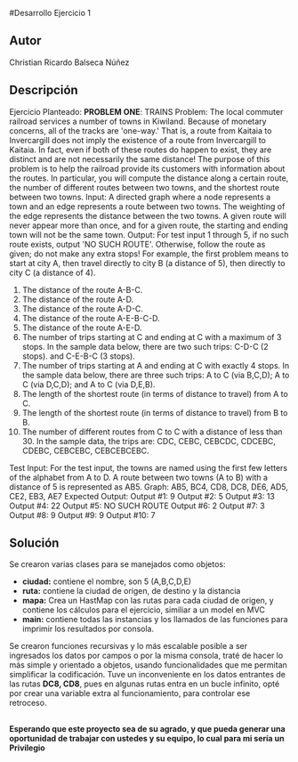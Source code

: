 #Desarrollo Ejercicio 1

## Autor
Christian Ricardo Balseca Núñez

## Descripción
Ejercicio Planteado:
**PROBLEM ONE**: TRAINS
Problem:  The local commuter railroad services a number of towns in Kiwiland.  Because of monetary concerns, all of the tracks are 'one-way.'  That is, a route from Kaitaia to Invercargill does not imply the existence of a route from Invercargill to Kaitaia.  In fact, even if both of these routes do happen to exist, they are distinct and are not necessarily the same distance!
The purpose of this problem is to help the railroad provide its customers with information about the routes.  In particular, you will compute the distance along a certain route, the number of different routes between two towns, and the shortest route between two towns.
Input:  A directed graph where a node represents a town and an edge represents a route between two towns.  The weighting of the edge represents the distance between the two towns.  A given route will never appear more than once, and for a given route, the starting and ending town will not be the same town.
Output: For test input 1 through 5, if no such route exists, output 'NO SUCH ROUTE'.  Otherwise, follow the route as given; do not make any extra stops!  For example, the first problem means to start at city A, then travel directly to city B (a distance of 5), then directly to city C (a distance of 4).
1. The distance of the route A-B-C.
2. The distance of the route A-D.
3. The distance of the route A-D-C.
4. The distance of the route A-E-B-C-D.
5. The distance of the route A-E-D.
6. The number of trips starting at C and ending at C with a maximum of 3 stops.  In the sample data below, there are two such trips: C-D-C (2 stops). and C-E-B-C (3 stops).
7. The number of trips starting at A and ending at C with exactly 4 stops.  In the sample data below, there are three such trips: A to C (via B,C,D); A to C (via D,C,D); and A to C (via D,E,B).
8. The length of the shortest route (in terms of distance to travel) from A to C.
9. The length of the shortest route (in terms of distance to travel) from B to B.
10. The number of different routes from C to C with a distance of less than 30.  In the sample data, the trips are: CDC, CEBC, CEBCDC, CDCEBC, CDEBC, CEBCEBC, CEBCEBCEBC.
 
Test Input:
For the test input, the towns are named using the first few letters of the alphabet from A to D.  A route between two towns (A to B) with a distance of 5 is represented as AB5.
Graph: AB5, BC4, CD8, DC8, DE6, AD5, CE2, EB3, AE7
Expected Output:
Output #1: 9
Output #2: 5
Output #3: 13
Output #4: 22
Output #5: NO SUCH ROUTE
Output #6: 2
Output #7: 3
Output #8: 9
Output #9: 9
Output #10: 7

## Solución
Se crearon varias clases para se manejados como objetos:<br/>
- **ciudad:** contiene el nombre, son 5 (A,B,C,D,E)<br/>
- **ruta:** contiene la ciudad de origen, de destino y la distancia<br/>
- **mapa:** Crea un HastMap con las rutas para cada ciudad de origen, y contiene los cálculos para el ejercicio, similiar a un model en MVC<br/>
- **main:** contiene todas las instancias y los llamados de las funciones para imprimir los resultados por consola.<br/>

Se crearon funciones recursivas y lo más escalable posible a ser ingresados los datos por campos o por la misma consola, traté de hacer lo más simple 
y orientado a objetos, usando funcionalidades que me permitan simplificar la codificación.
Tuve un inconveniente en los datos entrantes de las rutas **DC8, CD8**, pues en algunas rutas entra en un bucle infinito, opté por crear una variable extra 
al funcionamiento, para controlar ese retroceso.

## 
**Esperando que este proyecto sea de su agrado, y que pueda generar una oportunidad de trabajar con ustedes y su equipo, lo cual para mi sería un Privilegio**
